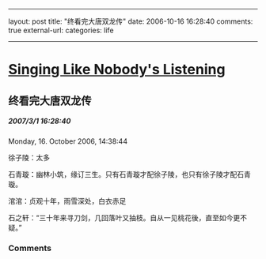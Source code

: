 
---
layout: post
title: "&#32456;&#30475;&#23436;&#22823;&#21776;&#21452;&#40857;&#20256;"
date: 2006-10-16 16:28:40
comments: true
external-url: 
categories: life

---

				
# [Singing Like Nobody's Listening][1]

   [1]: index.html

## 终看完大唐双龙传

##### 2007/3/1 16:28:40

Monday, 16. October 2006, 14:38:44

  


  


徐子陵：太多  
  
石青璇：幽林小筑，缘订三生。只有石青璇才配徐子陵，也只有徐子陵才配石青璇。  
  
涫涫：贞观十年，雨雪深处，白衣赤足  
  
石之轩：“三十年来寻刀剑，几回落叶又抽枝。自从一见桃花後，直至如今更不疑。”

### Comments